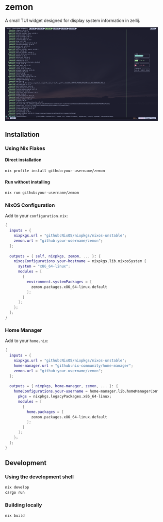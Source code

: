 # zemon

A small TUI widget designed for display system information in zellij.

![screenshot](screenshot.png)

## Installation

### Using Nix Flakes

#### Direct installation
```bash
nix profile install github:your-username/zemon
```

#### Run without installing
```bash
nix run github:your-username/zemon
```

### NixOS Configuration

Add to your `configuration.nix`:

```nix
{
  inputs = {
    nixpkgs.url = "github:NixOS/nixpkgs/nixos-unstable";
    zemon.url = "github:your-username/zemon";
  };

  outputs = { self, nixpkgs, zemon, ... }: {
    nixosConfigurations.your-hostname = nixpkgs.lib.nixosSystem {
      system = "x86_64-linux";
      modules = [
        {
          environment.systemPackages = [
            zemon.packages.x86_64-linux.default
          ];
        }
      ];
    };
  };
}
```

### Home Manager

Add to your `home.nix`:

```nix
{
  inputs = {
    nixpkgs.url = "github:NixOS/nixpkgs/nixos-unstable";
    home-manager.url = "github:nix-community/home-manager";
    zemon.url = "github:your-username/zemon";
  };

  outputs = { nixpkgs, home-manager, zemon, ... }: {
    homeConfigurations.your-username = home-manager.lib.homeManagerConfiguration {
      pkgs = nixpkgs.legacyPackages.x86_64-linux;
      modules = [
        {
          home.packages = [
            zemon.packages.x86_64-linux.default
          ];
        }
      ];
    };
  };
}
```

## Development

### Using the development shell
```bash
nix develop
cargo run
```

### Building locally
```bash
nix build
```
